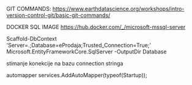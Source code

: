 GIT COMMANDS: https://www.earthdatascience.org/workshops/intro-version-control-git/basic-git-commands/

DOCKER SQL IMAGE https://hub.docker.com/_/microsoft-mssql-server

Scaffold-DbContext 'Server=.;Database=eProdaja;Trusted_Connection=True;' Microsoft.EntityFrameworkCore.SqlServer -OutputDir Database

stimanje konekcije na bazu connection stringa

automapper
services.AddAutoMapper(typeof(Startup));